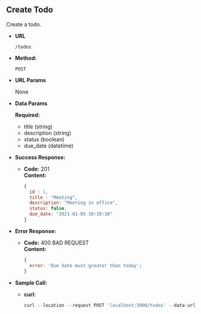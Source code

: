 ## **Create Todo**

Create a todo.

- **URL**

  `/todos`

- **Method:**

  `POST`

- **URL Params**

  None

- **Data Params**

  **Required:**

  - title (string)
  - description (string)
  - status (boolean)
  - due_date (datetime)

- **Success Response:**

  - **Code:** 201 <br />
    **Content:**
    ```js
    {
      id : 1,
      title : "Meeting",
      description: "Meeting in office",
      status: false,
      due_date: "2021-01-05 10:10:10"
    }
    ```

- **Error Response:**

  - **Code:** 400 BAD REQUEST <br />
    **Content:**
    ```js
    {
      error: 'Due date must greater than today';
    }
    ```

- **Sample Call:**
  - **curl**:
    ```js
    curl --location --request POST 'localhost:3000/todos' --data-urlencode 'title=adaw' --data-urlencode 'description=adaw' --data-urlencode 'status=true' --data-urlencode 'due_date=2021-01-05'
    ```
